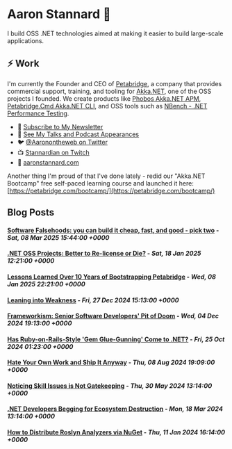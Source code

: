 # Aaron Stannard 👋

I build OSS .NET technologies aimed at making it easier to build large-scale applications. 

## ⚡ Work
I'm currently the Founder and CEO of [Petabridge](https://petabridge.com/), a company that provides commercial support, training, and tooling for [Akka.NET](https://getakka.net/), one of the OSS projects I founded. We create products like [Phobos Akka.NET APM](https://phobos.petabridge.com/), [Petabridge.Cmd Akka.NET CLI](https://cmd.petabridge.com/), and OSS tools such as [NBench - .NET Performance Testing](https://nbench.io/).

* :incoming_envelope: [Subscribe to My Newsletter](https://stannardlabs.kit.com/signup)
* 🔭 [See My Talks and Podcast Appearances](https://aaronstannard.com/talks/)
* :bird: [@Aaronontheweb on Twitter](https://twitter.com/Aaronontheweb)
* :tv: [Stannardian on Twitch](https://www.twitch.tv/stannardian)
* :bookmark_tabs:	[aaronstannard.com](https://aaronstannard.com/)

Another thing I'm proud of that I've done lately - redid our "Akka.NET Bootcamp" free self-paced learning course and launched it here: [https://petabridge.com/bootcamp/](https://petabridge.com/bootcamp/)

## Blog Posts
<!--START_SECTION:feed-->
#### [Software Falsehoods: you can build it cheap, fast, and good - pick two](https:&#x2F;&#x2F;aaronstannard.com&#x2F;software-price-speed-quality&#x2F;) - _Sat, 08 Mar 2025 15:44:00 +0000_
#### [.NET OSS Projects: Better to Re-license or Die?](https:&#x2F;&#x2F;aaronstannard.com&#x2F;relicense-or-die&#x2F;) - _Sat, 18 Jan 2025 12:21:00 +0000_
#### [Lessons Learned Over 10 Years of Bootstrapping Petabridge](https:&#x2F;&#x2F;aaronstannard.com&#x2F;10-years-of-petabridge&#x2F;) - _Wed, 08 Jan 2025 22:21:00 +0000_
#### [Leaning into Weakness](https:&#x2F;&#x2F;aaronstannard.com&#x2F;leaning-into-weakness&#x2F;) - _Fri, 27 Dec 2024 15:13:00 +0000_
#### [Frameworkism: Senior Software Developers&#39; Pit of Doom](https:&#x2F;&#x2F;aaronstannard.com&#x2F;frameworkism&#x2F;) - _Wed, 04 Dec 2024 19:13:00 +0000_
#### [Has Ruby-on-Rails-Style &#39;Gem Glue-Gunning&#39; Come to .NET?](https:&#x2F;&#x2F;aaronstannard.com&#x2F;dotnet-glue-gunning&#x2F;) - _Fri, 25 Oct 2024 01:23:00 +0000_
#### [Hate Your Own Work and Ship It Anyway](https:&#x2F;&#x2F;aaronstannard.com&#x2F;hate-your-own-work&#x2F;) - _Thu, 08 Aug 2024 19:09:00 +0000_
#### [Noticing Skill Issues is Not Gatekeeping](https:&#x2F;&#x2F;aaronstannard.com&#x2F;developer-skill-issues&#x2F;) - _Thu, 30 May 2024 13:14:00 +0000_
#### [.NET Developers Begging for Ecosystem Destruction](https:&#x2F;&#x2F;aaronstannard.com&#x2F;dotnet-eventing-backslide&#x2F;) - _Mon, 18 Mar 2024 13:14:00 +0000_
#### [How to Distribute Roslyn Analyzers via NuGet](https:&#x2F;&#x2F;aaronstannard.com&#x2F;roslyn-nuget&#x2F;) - _Thu, 11 Jan 2024 16:14:00 +0000_
<!--END_SECTION:feed-->
